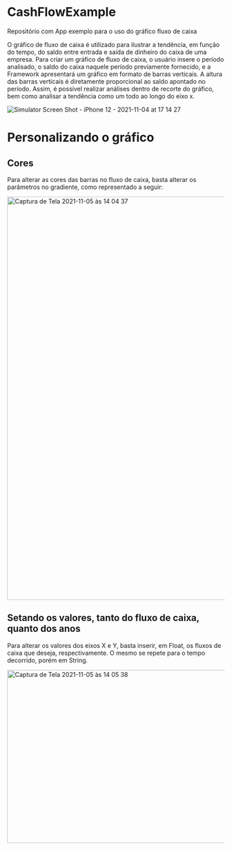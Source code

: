 # CashFlowExample
Repositório com App exemplo para o uso do gráfico fluxo de caixa 

O gráfico de fluxo de caixa é utilizado para ilustrar a tendência, em função do tempo, do saldo entre entrada e saída de dinheiro do caixa de uma empresa. Para criar um gráfico de fluxo de caixa, o usuário insere o período analisado, o saldo do caixa naquele período previamente fornecido, e a Framework apresentará um gráfico em formato de barras verticais. A altura das barras verticais é diretamente proporcional ao saldo apontado no período. Assim, é possível realizar análises dentro de recorte do gráfico, bem como analisar a tendência como um todo ao longo do eixo x.

![Simulator Screen Shot - iPhone 12 - 2021-11-04 at 17 14 27](https://user-images.githubusercontent.com/83611462/140547905-5a36007b-99e0-4f4b-8f08-deafb047f467.png)

# Personalizando o gráfico
## Cores
Para alterar as cores das barras no fluxo de caixa, basta alterar os parâmetros no gradiente, como representado a seguir:

<img width="932" alt="Captura de Tela 2021-11-05 às 14 04 37" src="https://user-images.githubusercontent.com/83611462/140550416-1cbb6411-52fc-44a9-9829-05f97d380221.png">

## Setando os valores, tanto do fluxo de caixa, quanto dos anos
Para alterar os valores dos eixos X e Y, basta inserir, em Float, os fluxos de caixa que deseja, respectivamente. O mesmo se repete para o tempo decorrido, porém em String.

<img width="929" alt="Captura de Tela 2021-11-05 às 14 05 38" src="https://user-images.githubusercontent.com/83611462/140550991-5f71b0a6-a843-4208-b26a-97770b259a77.png" height="400"/>

